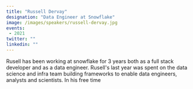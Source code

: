 ```yaml
---
title: "Russell Dervay"
designation: "Data Engineer at Snowflake"
image: /images/speakers/russell-dervay.jpg
events:
 - 2021
twitter: ""
linkedin: ""
---
```


Rusell has been working at snowflake for 3 years both as a full stack developer and as a data engineer. Rusell's last year was spent on the data science and infra team building frameworks to enable data engineers, analysts and scientists. In his free time